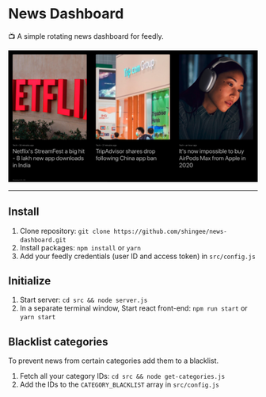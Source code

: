 # News Dashboard

📺  A simple rotating news dashboard for feedly. 

![news dashboard banner](banner.png)

--- 

## Install

1. Clone repository: `git clone https://github.com/shingee/news-dashboard.git`
2. Install packages: `npm install` or `yarn`
3. Add your feedly credentials (user ID and access token) in `src/config.js` 

## Initialize

1. Start server: `cd src && node server.js`
2. In a separate terminal window, Start react front-end: `npm run start` or `yarn start`

## Blacklist categories

To prevent news from certain categories add them to a blacklist.

1. Fetch all your category IDs: `cd src && node get-categories.js`
2. Add the IDs to the `CATEGORY_BLACKLIST` array in `src/config.js`
